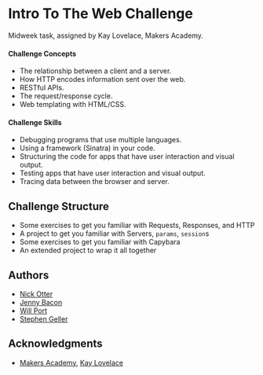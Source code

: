 # Intro To The Web Challenge
Midweek task, assigned by Kay Lovelace, Makers Academy.

#### Challenge Concepts

- The relationship between a client and a server.
- How HTTP encodes information sent over the web.
- RESTful APIs.
- The request/response cycle.
- Web templating with HTML/CSS.

#### Challenge Skills

- Debugging programs that use multiple languages.
- Using a framework (Sinatra) in your code.
- Structuring the code for apps that have user interaction and visual output.
- Testing apps that have user interaction and visual output.
- Tracing data between the browser and server.

## Challenge Structure

- Some exercises to get you familiar with Requests, Responses, and HTTP
- A project to get you familiar with Servers, `params`, `session`s
- Some exercises to get you familiar with Capybara
- An extended project to wrap it all together

## Authors

* [Nick Otter](nickotter.personal@gmail.com)
* [Jenny Bacon](https://github.com/enniferbacon01/)
* [Will Port](https://github.com/willjsporter/)
* [Stephen Geller](https://github.com/stephengeller)

## Acknowledgments

* [Makers Academy](http://www.makersacademy.com/), [Kay Lovelace](https://github.com/neoeno)
